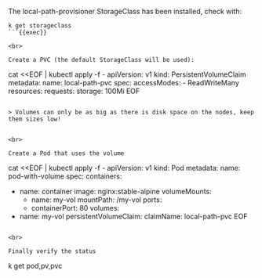 
The local-path-provisioner StorageClass has been installed, check with:

```
k get storageclass
```{{exec}}

<br>

Create a PVC (the default StorageClass will be used):

```
cat <<EOF | kubectl apply -f -
apiVersion: v1
kind: PersistentVolumeClaim
metadata:
  name: local-path-pvc
spec:
  accessModes:
    - ReadWriteMany
  resources:
    requests:
      storage: 100Mi
EOF
```{{exec}}

> Volumes can only be as big as there is disk space on the nodes, keep them sizes low!


<br>

Create a Pod that uses the volume

```
cat <<EOF | kubectl apply -f -
apiVersion: v1
kind: Pod
metadata:
  name: pod-with-volume
spec:
  containers:
  - name: container
    image: nginx:stable-alpine
    volumeMounts:
    - name: my-vol
      mountPath: /my-vol
    ports:
    - containerPort: 80
  volumes:
  - name: my-vol
    persistentVolumeClaim:
      claimName: local-path-pvc
EOF
```{{exec}}

<br>

Finally verify the status

```
k get pod,pv,pvc
```{{exec}}
